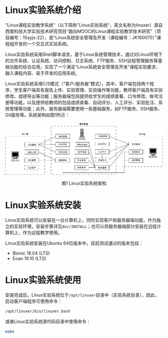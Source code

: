 # Linux实验系统介绍

“Linux课程实验教学系统”（以下简称”Linux实验系统“，英文名称为linuxer）源自西南科技大学实验技术研究项目“面向MOOC的Linux课程实验教学技术研究”（项目编号：15syjs-22），是“Linux系统安全管理及开发（课程编号：JK160070）”课程组开发的一个交互式实验系统。

Linux实验系统采用Shell脚本语言，基于Linux系统管理技术，通过对Linux环境下的文件系统、认证系统、访问控制、日志系统、FTP服务、SSH远程管理服务等基础功能的综合应用，实现了一个满足“Linux系统安全管理及开发”课程实验要求、融入课程内容、易于开发的应用系统。

Linux实验系统采用C/S模式（“客户/服务器”模式），其中，客户端包括两个程序，学生客户端具有报告上传、实验管理、实验操作等功能，教师客户端具有实验修改、成绩导出等功能；服务器端包括提供给学生的成绩查看、口令修改、帐号注册等功能，以及提供给教师的包括成绩查看、自动评分、人工评分、实验批注、系统管理等功能；此外，服务器端需要使用一些基础服务，如FTP服务、SSH服务、Git服务等。系统架构如图1所示：

![Linux实验系统架构](doc/pics/toplogic.png)
<center>图1 Linux实验系统架构</center>

# Linux实验系统安装

Linux实验系统可以安装在一台计算机上，同时实现客户和服务器端功能，作为独立的实验环境，安装步骤详见`doc/INSTALL`；也可以将服务器端部分安装在远程计算机上，作为远程教学使用。

Linux实验系统安装在Ubuntu 64位版本中，目前测试通过的版本包括：

- Bionic 18.04 (LTS)
- Eoan 19.10 (LTS)

# Linux实验系统使用

安装完成后，Linux实验系统位于`/opt/linuxer`目录中（实验系统目录），因此，启动客户端程序可使用命令：

```bash
/opt/linuxer/bin/linuxer.bash
```

或者Linux实验系统源代码目录中使用命令：

```bash
make
```